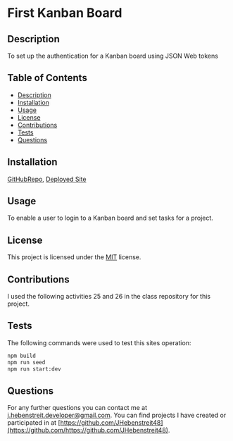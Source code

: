 # First Kanban Board

## Description

To set up the authentication for a Kanban board using JSON Web tokens

## Table of Contents

- [Description](#description)
- [Installation](#installation)
- [Usage](#usage)
- [License](#license)
- [Contributions](#contributions)
- [Tests](#tests)
- [Questions](#questions)

## Installation

[GitHubRepo](https://github.com/JHebenstreit48/first-kanban-board),
[Deployed Site](https://kanban-board-4jiv.onrender.com/)

## Usage

To enable a user to login to a Kanban board and set tasks for a project.

## License
  This project is licensed under the [MIT](https://opensource.org/license/MIT) license.

## Contributions

I used the following activities 25 and 26 in the class repository for this project.

## Tests

The following commands were used to test this sites operation:

```bash
npm build
npm run seed
npm run start:dev
```
  
## Questions

For any further questions you can contact me at [j.hebenstreit.developer@gmail.com](mailto:j.hebenstreit.developer@gmail.com). You can find projects I have created or participated in at [https://github.com/JHebenstreit48](https://github.com/https://github.com/JHebenstreit48).

